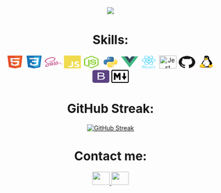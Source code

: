<div align=center>
<img src="https://res.cloudinary.com/practicaldev/image/fetch/s--sNXjzc6P--/c_limit%2Cf_auto%2Cfl_progressive%2Cq_66%2Cw_880/https://media1.tenor.com/images/0c34272909ee2a4db5606a014082312b/tenor.gif"/>


<h1>Skills:</h1>

<p>
  <img src="./src/img/html5.png" alt="HTML5"  title="HTML5" height="30" width="40">
  <img src="./src/img/css3.png"  title="CSS3" height="30" width="40">      
  <img src="./src/img/sass.png"  title="SASS" height="30" width="40">
  <img src="./src/img/javascript.png"  title="JavaScript" height="30" width="40"> 
  <img src="./src/img/nodejs.png"  title="Node.JS" height="30" width="40">  
  <img src="./src/img/python.png"   title="Python" height="30" width="40"> 
  <img src="./src/img/vuejs.png" title="Vue.JS" height="30" width="40"> 
  <img src="./src/img/react.png" title="React" height="30" width="40">
  <img src="https://miro.medium.com/max/724/1*OxrVa522YUsNX36ENw6sNw.png" title="Jest" height="30" width="40"> 
  <img src="./src/img/github.png"  title="GitHub" height="30" width="40"> 
  <img src="./src/img/linux.png" title="Linux" height="30" width="40">
  <img src="./src/img/bootstrap.png"  title="BootStrap" height="30" width="40"> 
  <img src="./src/img/markdown.png"  title="Markdown" height="30" width="40"> 
</p>
<h1 align="center">GitHub Streak:</h1>

[![GitHub Streak](https://github-readme-streak-stats.herokuapp.com/?user=oloko64&theme=dark&hide_border=true)](https://git.io/streak-stats)


<h1>Contact me:</h1>
<p>
<a href="mailto:reinaldorozatoj.11cg1@aleeas.com" target="blank">
<img src="https://cdn.jsdelivr.net/npm/simple-icons@3.0.1/icons/gmail.svg" alt="" height="30" width="40" />


<a href="https://www.linkedin.com/in/reinaldo-rozato-junior-309ba319a/" target="blank">
<img src="https://cdn.jsdelivr.net/npm/simple-icons@3.0.1/icons/linkedin.svg" alt="" height="30" width="40" />
</a>
</p>
</div>
